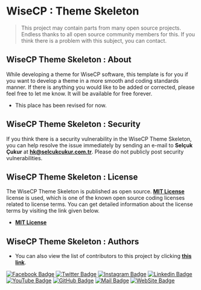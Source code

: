 # WiseCP : Theme Skeleton
> This project may contain parts from many open source projects. Endless thanks to all open source community 
> members for this. If you think there is a problem with this subject, you can contact.

## WiseCP Theme Skeleton : About
While developing a theme for WiseCP software, this template is for you if you want to develop a theme in a more smooth and coding standards manner. If there is anything you would like to be added or corrected, please feel free to let me know. It will be available for free forever.

- This place has been revised for now.

## WiseCP Theme Skeleton : Security
If you think there is a security vulnerability in the WiseCP Theme Skeleton, you can help resolve the 
issue immediately by sending an e-mail to **Selçuk Çukur** at **<hk@selcukcukur.com.tr>**. Please do 
not publicly post security vulnerabilities.

## WiseCP Theme Skeleton : License
The WiseCP Theme Skeleton is published as open source. **[MIT License](License.md)** license is used, which 
is one of the known open source coding licenses related to license terms. You can get detailed information 
about the license terms by visiting the link given below.

- **[MIT License](License.md)**

## WiseCP Theme Skeleton : Authors
- You can also view the list of contributors to this project by clicking **[this link](https://github.com/selcukcukur/wisecp-theme-skeleton/graphs/contributors)**.

[![Facebook Badge](https://img.shields.io/badge/selcukcukur->-blue?style=for-the-badge&logo=facebook)](https://facebook.com/selcukcukur/)
[![Twitter Badge](https://img.shields.io/badge/selcukcukur->-blue?style=for-the-badge&logo=twitter)](https://twitter.com/selcukcukur/)
[![Instagram Badge](https://img.shields.io/badge/selcukcukur->-blue?style=for-the-badge&logo=instagram)](https://instagram.com/selcukcukur/)
[![Linkedin Badge](https://img.shields.io/badge/selcukcukur->-blue?style=for-the-badge&logo=linkedin)](https://linkedin.com/in/selcukcukur/)
[![YouTube Badge](https://img.shields.io/badge/selcukcukur->-blue?style=for-the-badge&logo=youtube)](https://youtube.com/@selcukcukur/)
[![GitHub Badge](https://img.shields.io/badge/selcukcukur->-blue?style=for-the-badge&logo=github)](https://github.com/selcukcukur/)
[![Mail Badge](https://img.shields.io/badge/selcukcukur->-blue?style=for-the-badge&logo=mail.ru)](mailto:hk@selcukcukur.com.tr)
[![WebSite Badge](https://img.shields.io/badge/selcukcukur->-blue?style=for-the-badge&logo=semantic-release)](https://selcukcukur.com.tr/)
